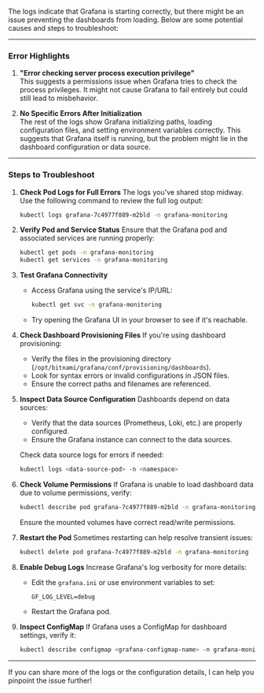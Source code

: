 The logs indicate that Grafana is starting correctly, but there might be an issue preventing the dashboards from loading. Below are some potential causes and steps to troubleshoot:

---

### **Error Highlights**
1. **"Error checking server process execution privilege"**  
   This suggests a permissions issue when Grafana tries to check the process privileges. It might not cause Grafana to fail entirely but could still lead to misbehavior.

2. **No Specific Errors After Initialization**  
   The rest of the logs show Grafana initializing paths, loading configuration files, and setting environment variables correctly. This suggests that Grafana itself is running, but the problem might lie in the dashboard configuration or data source.

---

### **Steps to Troubleshoot**

1. **Check Pod Logs for Full Errors**
   The logs you've shared stop midway. Use the following command to review the full log output:
   ```bash
   kubectl logs grafana-7c4977f889-m2bld -n grafana-monitoring
   ```

2. **Verify Pod and Service Status**
   Ensure that the Grafana pod and associated services are running properly:
   ```bash
   kubectl get pods -n grafana-monitoring
   kubectl get services -n grafana-monitoring
   ```

3. **Test Grafana Connectivity**
   - Access Grafana using the service's IP/URL:
     ```bash
     kubectl get svc -n grafana-monitoring
     ```
   - Try opening the Grafana UI in your browser to see if it's reachable.

4. **Check Dashboard Provisioning Files**
   If you're using dashboard provisioning:
   - Verify the files in the provisioning directory (`/opt/bitnami/grafana/conf/provisioning/dashboards`).
   - Look for syntax errors or invalid configurations in JSON files.
   - Ensure the correct paths and filenames are referenced.

5. **Inspect Data Source Configuration**
   Dashboards depend on data sources:
   - Verify that the data sources (Prometheus, Loki, etc.) are properly configured.
   - Ensure the Grafana instance can connect to the data sources.

   Check data source logs for errors if needed:
   ```bash
   kubectl logs <data-source-pod> -n <namespace>
   ```

6. **Check Volume Permissions**
   If Grafana is unable to load dashboard data due to volume permissions, verify:
   ```bash
   kubectl describe pod grafana-7c4977f889-m2bld -n grafana-monitoring
   ```
   Ensure the mounted volumes have correct read/write permissions.

7. **Restart the Pod**
   Sometimes restarting can help resolve transient issues:
   ```bash
   kubectl delete pod grafana-7c4977f889-m2bld -n grafana-monitoring
   ```

8. **Enable Debug Logs**
   Increase Grafana's log verbosity for more details:
   - Edit the `grafana.ini` or use environment variables to set:
     ```
     GF_LOG_LEVEL=debug
     ```
   - Restart the Grafana pod.

9. **Inspect ConfigMap**
   If Grafana uses a ConfigMap for dashboard settings, verify it:
   ```bash
   kubectl describe configmap <grafana-configmap-name> -n grafana-monitoring
   ```

---

If you can share more of the logs or the configuration details, I can help you pinpoint the issue further!